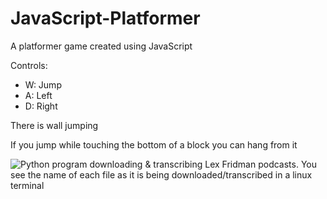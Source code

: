# JavaScript-Platformer

A platformer game created using JavaScript

Controls: 
- W: Jump 
- A: Left 
- D: Right

There is wall jumping

If you jump while touching the bottom of a block you can hang from it

![Python program downloading & transcribing Lex Fridman podcasts. You see the name of each file as it is being downloaded/transcribed in a linux terminal](gif)
